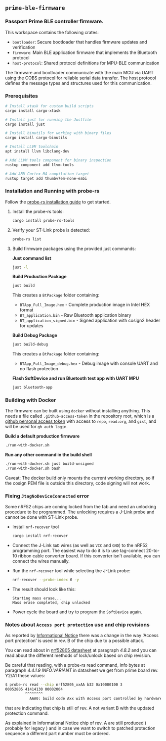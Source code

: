 <!-- SPDX-FileCopyrightText: 2024 Foundation Devices, Inc. <hello@foundation.xyz> -->
<!-- SPDX-License-Identifier: GPL-3.0-or-later -->

## `prime-ble-firmware`

### Passport Prime BLE controller firmware.

This workspace contains the following crates:

- `bootloader`: Secure bootloader that handles firmware updates and verification
- `firmware`: Main BLE application firmware that implements the Bluetooth protocol
- `host-protocol`: Shared protocol definitions for MPU-BLE communication

The firmware and bootloader communicate with the main MCU via UART using the COBS protocol for reliable serial data transfer. The host protocol defines the message types and structures used for this communication.


### Prerequisites

   ```bash
   # Install xtask for custom build scripts
   cargo install cargo-xtask
   ```
   ```bash
   # Install just for running the Justfile
   cargo install just
   ```
   ```bash
   # Install binutils for working with binary files
   cargo install cargo-binutils
   ```
   ```bash
   # Install LLVM toolchain
   apt install llvm libclang-dev
   ```
   ```bash
   # Add LLVM tools component for binary inspection
   rustup component add llvm-tools
   ```
   ```bash
   # Add ARM Cortex-M4 compilation target
   rustup target add thumbv7em-none-eabi
   ```

### Installation and Running with probe-rs

Follow the [probe-rs installation guide](https://probe.rs/docs/getting-started/installation/) to get started.

1. Install the probe-rs tools:
   ```bash
   cargo install probe-rs-tools
   ```

2. Verify your ST-Link probe is detected:
   ```bash
   probe-rs list
   ```

3. Build firmware packages using the provided just commands:

   **Just command list**
   ```bash
   just -l
   ```
   **Build Production Package**
   ```bash
   just build
   ```
   This creates a `BtPackage` folder containing:
   - `BTApp_Full_Image.hex` - Complete production image in Intel HEX format
   - `BT_application.bin` - Raw Bluetooth application binary
   - `BT_application_signed.bin` - Signed application with cosign2 header for updates
  
   **Build Debug Package** 
   ```bash
   just build-debug
   ```
   This creates a `BtPackage` folder containing:
   - `BTApp_Full_Image_debug.hex` - Debug image with console UART and no flash protection

   **Flash SoftDevice and run Bluetooth test app with UART MPU** 
   ```bash
   just bluetooth-app
   ```

### Building with Docker

The firmware can be built using `docker` without installing anything.
This needs a file called `.github-access-token` in the repository
root, which is a [github personal access token](https://github.com/settings/tokens/)
with access to `repo`, `read:org`, and `gist`, and will be used for
`gh auth login`.

**Build a default production firmware**
```bash
./run-with-docker.sh
```

**Run any other command in the build shell**
```bash
./run-with-docker.sh just build-unsigned
./run-with-docker.sh bash
```

Caveat: The docker build only mounts the current working directory, so
if the cosign PEM file is outside this directory, code signing will
not work.

### Fixing `JtagNoDeviceConnected` error

Some nRF52 chips are coming locked from the fab and need an unlocking procedure to be programmed.
The unlocking requires a J-Link probe and cannot be done with ST-Link probe.

- Install `nrf-recover` tool
  ```bash
  cargo install nrf-recover
  ```

- Connect the J-Link `SWD` wires (as well as `VCC` and `GND`) to the nRF52 programming port.
  The easiest way to do it is to use tag-connect 20-to-10 ribbon cable converter board.
  If this converter isn't available, you can connect the wires manually.

- Run the `nrf-recover` tool while selecting the J-Link probe:
  ```bash
  nrf-recover --probe-index 0 -y
  ```

- The result should look like this:
  ```
  Starting mass erase...
  Mass erase completed, chip unlocked
  ```

- Power cycle the board and try to program the `SoftDevice` again.




### Notes about `Access port protection` use and chip revisions

As reported by [Informational Notice](./misc/in_153_v1.0.1.pdf) there was a change in the way 'Access port protection' is used in rev. B of the chip due to a possible attack.

You can read about in [nrf52805 datasheet](./misc/nRF52805_PS_v1.4.pdf) at paragraph _4.8.2_ and you can read about the different methods of lock/unlock based on chip revision.

Be careful that reading, with a probe-rs read command, info bytes at paragraph _4.4.1.9 INFO.VARIANT_ in datasheet we get from prime board rev. Y2/A1 these values:

```bash
$ probe-rs read --chip nrf52805_xxAA b32 0x10000100 3
00052805 41414130 00002004
         ^^^^^^^^
           AAA0: build code Axx with Access port controlled by hardware only
```

that are indicating that chip is still of rev. A not variant B with the updated protection command.

As explained in Informational Notice chip of rev. A are still produced ( probably for legacy ) and in case we want to switch to patched protection sequence a different part number must be ordered.

